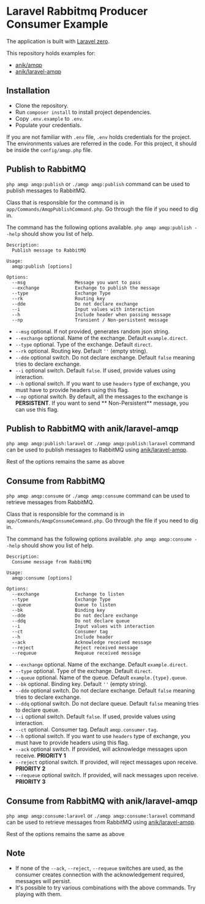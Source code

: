 Laravel Rabbitmq Producer Consumer Example
===

The application is built with [Laravel zero](https://github.com/laravel-zero/laravel-zero).

This repository holds examples for:

- [anik/amqp](https://github.com/ssi-anik/amqp)
- [anik/laravel-amqp](https://github.com/ssi-anik/laravel-amqp)

## Installation

- Clone the repository.
- Run `composer install` to install project dependencies.
- Copy `.env.example` to `.env`.
- Populate your credentials.

If you are not familiar with `.env` file, `.env` holds credentials for the project. The environments values are referred
in the code. For this project, it should be inside the `config/amqp.php` file.

## Publish to RabbitMQ

`php amqp amqp:publish` or `./amqp amqp:publish` command can be used to publish messages to RabbitMQ.

Class that is responsible for the command is in `app/Commands/AmqpPublishCommand.php`. Go through the file if you need
to dig in.

The command has the following options available. `php amqp amqp:publish --help` should show you list of help.

```text
Description:
  Publish message to RabbitMQ

Usage:
  amqp:publish [options]

Options:
  --msg                  Message you want to pass
  --exchange             Exchange to publish the message
  --type                 Exchange Type
  --rk                   Routing key
  --dde                  Do not declare exchange
  --i                    Input values with interaction
  --h                    Include header when passing message
  --np                   Transient / Non-persistent message
```

- `--msg` optional. If not provided, generates random json string.
- `--exchange` optional. Name of the exchange. Default `example.direct`.
- `--type` optional. Type of the exchange. Default `direct`.
- `--rk` optional. Routing key. Default `''` (empty string).
- `--dde` optional switch. Do not declare exchange. Default `false` meaning tries to declare exchange.
- `--i` optional switch. Default `false`. If used, provide values using interaction.
- `--h` optional switch. If you want to use `headers` type of exchange, you must have to provide headers using this
  flag.
- `--np` optional switch. By default, all the messages to the exchange is **PERSISTENT**. If you want to send **
  Non-Persistent** message, you can use this flag.

## Publish to RabbitMQ with anik/laravel-amqp

`php amqp amqp:publish:laravel` or `./amqp amqp:publish:laravel` command can be used to publish messages to RabbitMQ
using [anik/laravel-amqp](https://packagist.org/packages/anik/laravel-amqp).

Rest of the options remains the same as above

## Consume from RabbitMQ

`php amqp amqp:consume` or `./amqp amqp:consume` command can be used to retrieve messages from RabbitMQ.

Class that is responsible for the command is in `app/Commands/AmqpConsumeCommand.php`. Go through the file if you need
to dig in.

The command has the following options available. `php amqp amqp:consume --help` should show you list of help.

```text
Description:
  Consume message from RabbitMQ

Usage:
  amqp:consume [options]

Options:
  --exchange             Exchange to listen
  --type                 Exchange Type
  --queue                Queue to listen
  --bk                   Binding key
  --dde                  Do not declare exchange
  --ddq                  Do not declare queue
  --i                    Input values with interaction
  --ct                   Consumer tag
  --h                    Include header
  --ack                  Acknowledge received message
  --reject               Reject received message
  --requeue              Requeue received message
```

- `--exchange` optional. Name of the exchange. Default `example.direct`.
- `--type` optional. Type of the exchange. Default `direct`.
- `--queue` optional. Name of the queue. Default `example.{type}.queue`.
- `--bk` optional. Binding key. Default `''` (empty string).
- `--dde` optional switch. Do not declare exchange. Default `false` meaning tries to declare exchange.
- `--ddq` optional switch. Do not declare queue. Default `false` meaning tries to declare queue.
- `--i` optional switch. Default `false`. If used, provide values using interaction.
- `--ct` optional. Consumer tag. Default `amqp.consumer.tag`.
- `--h` optional switch. If you want to use `headers` type of exchange, you must have to provide headers using this
  flag.
- `--ack` optional switch. If provided, will acknowledge messages upon receive. **PRIORITY 1**
- `--reject` optional switch. If provided, will reject messages upon receive. **PRIORITY 2**
- `--requeue` optional switch. If provided, will nack messages upon receive. **PRIORITY 3**

## Consume from RabbitMQ with anik/laravel-amqp

`php amqp amqp:consume:laravel` or `./amqp amqp:consume:laravel` command can be used to retrieve messages from RabbitMQ
using [anik/laravel-amqp](https://packagist.org/packages/anik/laravel-amqp).

Rest of the options remains the same as above

## Note

- If none of the `--ack`, `--reject`, `--requeue` switches are used, as the consumer creates connection with the
  acknowledgement required, messages will persist.
- It's possible to try various combinations with the above commands. Try playing with them.
